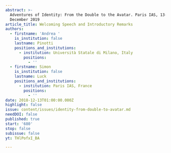 ```yaml
---
abstract: >-
  Adventures of Identity: From the Double to the Avatar. Paris IAS, 13-14
  December 2019
article_title: Welcoming Speech and Introductory Remarks
authors:
  - firstname: 'Andrea '
    is_institution: false
    lastname: Pinotti
    positions_and_institutions:
      - institution: Università Statale di Milano, Italy
        positions:
          - ''
  - firstname: Simon
    is_institution: false
    lastname: Luck
    positions_and_institutions:
      - institution: Paris IAS, France
        positions:
          - ''
date: 2018-12-13T01:00:00.000Z
highlight: false
issue: content/issues/identity-from-double-to-avatar.md
needDOI: false
published: true
start: '680'
stop: false
subissue: false
yt: THlPofxI_BA

---
```

<Youtube yt="THlPofxI_BA" caption="Welcoming Speech and Introductory Remarks" start="680" stop="false"></Youtube>
